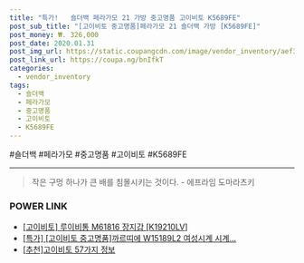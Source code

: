 ```yaml
--- 
title: "특가!   숄더백 페라가모 21 가방 중고명품 고이비토 K5689FE" 
post_sub_title: "[고이비토 중고명품]페라가모 21 숄더백 가방 [K5689FE]" 
post_money: ₩. 326,000 
post_date: 2020.01.31 
post_img_url: https://static.coupangcdn.com/image/vendor_inventory/aef3/48ba8294e4db96b8f232b1545f6429c6abc034d5552e883c4a458530e586.jpg 
post_link_url: https://coupa.ng/bnIfkT 
categories: 
  - vendor_inventory 
tags: 
  - 숄더백 
  - 페라가모 
  - 중고명품 
  - 고이비토 
  - K5689FE 
--- 
```

  #숄더백 #페라가모 #중고명품 #고이비토 #K5689FE 
<hr> 

> 작은 구멍 하나가 큰 배를 침몰시키는 것이다. - 에프라임 도마라츠키 


### POWER LINK

* <a href="https://blog.naver.com/santokki14/221785466784" target="_blank">[고이비토] 루이비통 M61816 장지갑 [K19210LV]</a>
* <a href="https://blog.naver.com/sakai111/221787001004" target="_blank">[특가] [고이비토 중고명품]까르띠에 W15189L2 여성시계 시계...</a>
* <a href="https://blog.naver.com/fasyy4321/221791200011" target="_blank">[추천]고이비토 57가지 정보</a>
